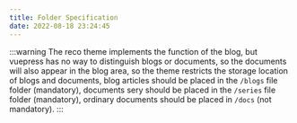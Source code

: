 ```yaml
---
title: Folder Specification
date: 2022-08-18 23:24:45
---
```


:::warning
The reco theme implements the function of the blog, but vuepress has no way to distinguish blogs or documents, so the documents will also appear in the blog area, so the theme restricts the storage location of blogs and documents, blog articles should be placed in the `/blogs` file folder (mandatory), documents sery should be placed in the `/series` file folder (mandatory), ordinary documents should be placed in `/docs` (not mandatory).
:::
